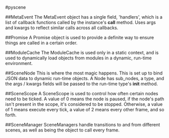 #pyscene

##MetaEvent
The MetaEvent object has a single field, 'handlers',
which is a list of callback functions called by the
instance's __call__ method. Uses args and kwargs to
reflect similar calls across all callbacks.

##Promise
A Promise object is used to provide a definite way
to ensure things are called in a certain order.

##ModuleCache
The ModuleCache is used only in a static context,
and is used to dynamically load objects from modules
in a dynamic, run-time environment.

##SceneNode
This is where the most magic happens. This is set up
to bind JSON data to dynamic run-time objects. A Node
has sub_nodes, a type, and the args / kwargs fields
will be passed to the run-time type's __init__ method.

##SceneScope
A SceneScope is used to control how often certain nodes
need to be ticked. A value of 0 means the node is paused,
if the node's path isn't present in the scope, it's considered
to be stopped. Otherwise, a value of 1 means execute every
tick, a value of 2 means every other frame, and so forth.

##SceneManager
SceneManagers handle transitions to and from different
scenes, as well as being the object to call every frame.
